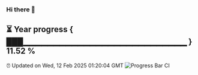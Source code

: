 ### Hi there 👋
⏳ Year progress { ███▁▁▁▁▁▁▁▁▁▁▁▁▁▁▁▁▁▁▁▁▁▁▁▁▁▁▁ } 11.52 %
---
⏰ Updated on Wed, 12 Feb 2025 01:20:04 GMT
![Progress Bar CI](https://github.com/liununu/liununu/workflows/Progress%20Bar%20CI/badge.svg)

